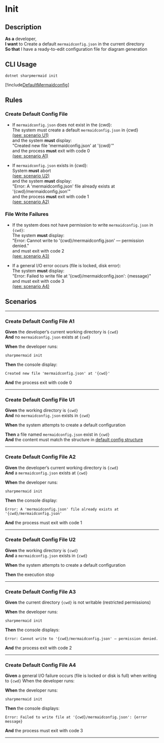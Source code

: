# Init

## Description

**As a** developer,  
**I want** to Create a default `mermaidconfig.json` in the current directory  
**So that**  I have a ready-to-edit configuration file for diagram generation

## CLI Usage

```shell
dotnet sharpmermaid init
```

[!include[DefaultMermaidconfig](../snippets/config-structure.md)]

## Rules

### Create Default Config File

- If `mermaidconfig.json` does not exist in the {cwd}:  
    The system must create a default `mermaidconfig.json` in {cwd}  
    [(see: scenario U1)](#create-default-config-file-u1)  
    and the system **must** display:  
    "Created new file 'mermaidconfig.json' at '{cwd}'"  
    and the process **must** exit with code 0  
    [(see: scenario A1)](#create-default-config-file-a1)

- If `mermaidconfig.json` exists in {cwd}:  
  System **must** abort  
  [(see: scenario U2)](#create-default-config-file-u2)  
  and the system **must** display:  
  "Error: A 'mermaidconfig.json' file already exists at '{cwd}/mermaidconfig.json'"  
  and the process **must** exit with code 1  
  [(see: scenario A2)](#create-default-config-file-a2)

### File Write Failures

- If the system does not have permission to write `mermaidconfig.json` in `{cwd}`:  
  The system **must** display:  
  "Error: Cannot write to '{cwd}/mermaidconfig.json' — permission denied."  
  and must exit with code 2  
  [(see: scenario A3)](#create-default-config-file-a3)

- If a general I/O error occurs (file is locked, disk error):  
  The system **must** display:  
  "Error: Failed to write file at '{cwd}/mermaidconfig.json': {message}"  
  and must exit with code 3  
  [(see: scenario A4)](#create-default-config-file-a4)

## Scenarios

---

### Create Default Config File A1

**Given** the developer’s current working directory is `{cwd}`  
**And** no `mermaidconfig.json` exists at `{cwd}`

**When** the developer runs:

```shell
sharpmermaid init
```

**Then** the console display:

```shell
Created new file 'mermaidconfig.json' at '{cwd}'
```

**And** the process exit with code 0

---

### Create Default Config File U1

**Given** the working directory is `{cwd}`  
**And** no `mermaidconfig.json` exists in `{cwd}`  

**When** the system attempts to create a default configuration  

**Then** a file named `mermaidconfig.json` exist in `{cwd}`  
**And** the content must match the structure in [default config structure](#default-mermaidconfigjson)

---

### Create Default Config File A2

**Given** the developer’s current working directory is `{cwd}`  
**And** a `mermaidconfig.json` exists at `{cwd}`

**When** the developer runs:

```shell
sharpmermaid init
```

**Then** the console display:

```shell
Error: A 'mermaidconfig.json' file already exists at '{cwd}/mermaidconfig.json'
```

**And** the process must exit with code 1

---

### Create Default Config File U2

**Given** the working directory is `{cwd}`  
**And** a `mermaidconfig.json` exists in `{cwd}`

**When** the system attempts to create a default configuration

**Then** the execution stop

---

### Create Default Config File A3

**Given** the current directory `{cwd}` is not writable (restricted permissions)

**When** the developer runs:

```shell
sharpmermaid init
```

**Then** the console displays:

```shell
Error: Cannot write to '{cwd}/mermaidconfig.json' — permission denied.
```

**And** the process exit with code 2

---

### Create Default Config File A4

**Given** a general I/O failure occurs (file is locked or disk is full) when writing to `{cwd}`
When the developer runs:

**When** the developer runs:

```shell
sharpmermaid init
```

**Then** the console displays:

```shell
Error: Failed to write file at '{cwd}/mermaidconfig.json': {error message}
```

**And** the process must exit with code 3

---
